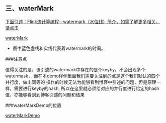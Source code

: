 
## 三、waterMark

[下面引述：Flink流计算编程--watermark（水位线）简介，如需了解更多相关，请点击](https://blog.csdn.net/lmalds/article/details/52704170)

[waterMark](https://github.com/backbook/flinkDemo/blob/master/src/main/images/waterMark.png) 

- 图中蓝色虚线和实线代表着watermark的时间。

###注意点

值得关注的是，该引述的watermark中存在的是个keyby，不会出现多个watermask，
而在本demo样例里面我们需要关注到的点是这个我们默认的四个并行度，做出同等的
操作的时候无法为能够看到博客中引述的问题，但是原理一样，需要进行keyby的hash,
所以在这里就必须给对应的并行度进行给定的hash值，亦能够看到到博客引述的问题和结果

###waterMarkDemo的位置

[waterMarkDemo](waterMarkDemo/WatermarkTest.scala)